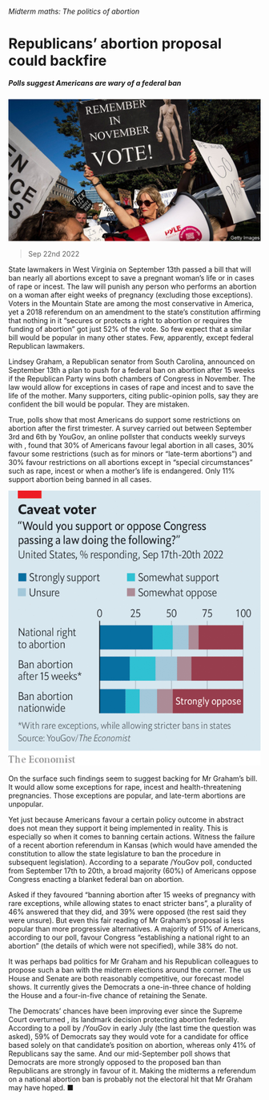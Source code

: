 ###### Midterm maths: The politics of abortion

# Republicans’ abortion proposal could backfire 

##### Polls suggest Americans are wary of a federal ban 

![image](images/20220924_USP503.jpg) 

> Sep 22nd 2022 


State lawmakers in West Virginia on September 13th passed a bill that will ban nearly all abortions except to save a pregnant woman’s life or in cases of rape or incest. The law will punish any person who performs an abortion on a woman after eight weeks of pregnancy (excluding those exceptions). Voters in the Mountain State are among the most conservative in America, yet a 2018 referendum on an amendment to the state’s constitution affirming that nothing in it “secures or protects a right to abortion or requires the funding of abortion” got just 52% of the vote. So few expect that a similar bill would be popular in many other states. Few, apparently, except federal Republican lawmakers.

Lindsey Graham, a Republican senator from South Carolina, announced on September 13th a plan to push for a federal ban on abortion after 15 weeks if the Republican Party wins both chambers of Congress in November. The law would allow for exceptions in cases of rape and incest and to save the life of the mother. Many supporters, citing public-opinion polls, say they are confident the bill would be popular. They are mistaken.

True, polls show that most Americans do support some restrictions on abortion after the first trimester. A survey carried out between September 3rd and 6th by YouGov, an online pollster that conducts weekly surveys with , found that 30% of Americans favour legal abortion in all cases, 30% favour some restrictions (such as for minors or “late-term abortions”) and 30% favour restrictions on all abortions except in “special circumstances” such as rape, incest or when a mother’s life is endangered. Only 11% support abortion being banned in all cases.

![image](images/20220924_USC017.png) 


On the surface such findings seem to suggest backing for Mr Graham’s bill. It would allow some exceptions for rape, incest and health-threatening pregnancies. Those exceptions are popular, and late-term abortions are unpopular. 

Yet just because Americans favour a certain policy outcome in abstract does not mean they support it being implemented in reality. This is especially so when it comes to banning certain actions. Witness the failure of a recent abortion referendum in Kansas (which would have amended the constitution to allow the state legislature to ban the procedure in subsequent legislation). According to a separate /YouGov poll, conducted from September 17th to 20th, a broad majority (60%) of Americans oppose Congress enacting a blanket federal ban on abortion. 

Asked if they favoured “banning abortion after 15 weeks of pregnancy with rare exceptions, while allowing states to enact stricter bans”, a plurality of 46% answered that they did, and 39% were opposed (the rest said they were unsure). But even this fair reading of Mr Graham’s proposal is less popular than more progressive alternatives. A majority of 51% of Americans, according to our poll, favour Congress “establishing a national right to an abortion” (the details of which were not specified), while 38% do not. 

It was perhaps bad politics for Mr Graham and his Republican colleagues to propose such a ban with the midterm elections around the corner. The us House and Senate are both reasonably competitive, our forecast model shows. It currently gives the Democrats a one-in-three chance of holding the House and a four-in-five chance of retaining the Senate.

The Democrats’ chances have been improving ever since the Supreme Court overturned , its landmark decision protecting abortion federally. According to a poll by /YouGov in early July (the last time the question was asked), 59% of Democrats say they would vote for a candidate for office based solely on that candidate’s position on abortion, whereas only 41% of Republicans say the same. And our mid-September poll shows that Democrats are more strongly opposed to the proposed ban than Republicans are strongly in favour of it. Making the midterms a referendum on a national abortion ban is probably not the electoral hit that Mr Graham may have hoped. ■


